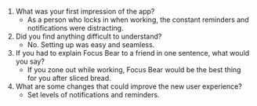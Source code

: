 1. What was your first impression of the app?
   - As a person who locks in when working, the constant reminders and notifications were distracting.
2. Did you find anything difficult to understand?
   - No. Setting up was easy and seamless.
3. If you had to explain Focus Bear to a friend in one sentence, what would you say?
   - If you zone out while working, Focus Bear would be the best thing for you after sliced bread.
4. What are some changes that could improve the new user experience?
   - Set levels of notifications and reminders.
